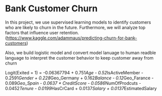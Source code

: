 # Bank Customer Churn

In this project, we use supervised learning models to identify customers who are likely to churn in the future. Furthermore, we will analyze top factors that influence user retention. (https://www.kaggle.com/adammaus/predicting-churn-for-bank-customers)

Also, we build logistic model and convert model lanuage to human readble language to interpret the customer behavior to keep customer away from churn

Logit(Exited = 1) = -0.06367794 + 0.751*Age - 0.52*IsActiveMember - 0.2591*Gender + 0.228*Geo_Germany + 0.162*Balance - 0.12*Geo_Farance - 0.089*Geo_Spain - 0.0637 * CreditScore - 0.0586*NumOfProdcuts - 0.0452*Tenure - 0.0199*HasCrCard + 0.0137*Salary + 0.0137*EstimatedSalary
